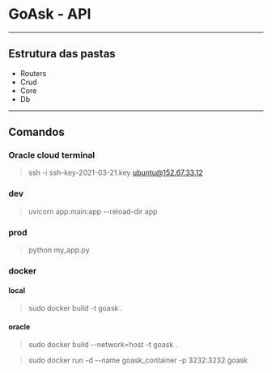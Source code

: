 # GoAsk - API

---

## Estrutura das pastas

- Routers
- Crud
- Core
- Db

---

## Comandos

### Oracle cloud terminal

> ssh -i ssh-key-2021-03-21.key ubuntu@152.67.33.12

### dev

> uvicorn app.main:app --reload-dir app

### prod

> python my_app.py

### docker

#### local

> sudo docker build -t goask .

#### oracle

> sudo docker build --network=host -t goask .

> sudo docker run -d --name goask_container -p 3232:3232 goask
